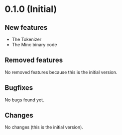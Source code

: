 # 0.1.0 (Initial)

## New features

- The Tokenizer
- The Minc binary code

## Removed features

No removed features because this is the initial version.

## Bugfixes

No bugs found yet.

## Changes

No changes (this is the initial version).